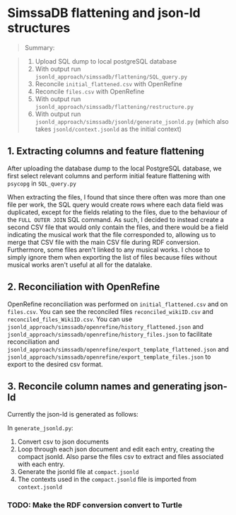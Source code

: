 # SimssaDB flattening and json-ld structures

> Summary:

> 1. Upload SQL dump to local postgreSQL database
> 2. With output run `jsonld_approach/simssadb/flattening/SQL_query.py`
> 3. Reconcile `initial_flattened.csv` with OpenRefine
> 4. Reconcile `files.csv` with OpenRefine
> 5. With output run `jsonld_approach/simssadb/flattening/restructure.py`
> 6. With output run `jsonld_approach/simssadb/jsonld/generate_jsonld.py` (which also takes `jsonld/context.jsonld` as the initial context)

## 1. Extracting columns and feature flattening

After uploading the database dump to the local PostgreSQL database, we first select relevant columns and perform initial feature flattening with `psycopg` in `SQL_query.py`

When extracting the files, I found that since there often was more than one file per work, the SQL query would create rows where each data field was duplicated, except for the fields relating to the files, due to the behaviour of the `FULL OUTER JOIN` SQL command.
As such, I decided to instead create a second CSV file that would only contain the files, and there would be a field indicating the musical work that the file corresponded to, allowing us to merge that CSV file with the main CSV file during RDF conversion.
Furthermore, some files aren't linked to any musical works. I chose to simply ignore them when exporting the list of files because files without musical works aren't useful at all for the datalake.

## 2. Reconciliation with OpenRefine

OpenRefine reconciliation was performed on `initial_flattened.csv` and on `files.csv`. You can see the reconciled files `reconciled_wikiID.csv` and `reconciled_files_WikiID.csv`. You can use `jsonld_approach/simssadb/openrefine/history_flattened.json` and `jsonld_approach/simssadb/openrefine/history_files.json` to facilitate reconciliation and `jsonld_approach/simssadb/openrefine/export_template_flattened.json` and `jsonld_approach/simssadb/openrefine/export_template_files.json` to export to the desired csv format.

## 3. Reconcile column names and generating json-ld

Currently the json-ld is generated as follows:

In `generate_jsonld.py`:

1. Convert csv to json documents
2. Loop through each json document and edit each entry, creating the compact jsonld. Also parse the files csv to extract and files associated with each entry.
3. Generate the jsonld file at `compact.jsonld`
4. The contexts used in the `compact.jsonld` file is imported from `context.jsonld`

### TODO: Make the RDF conversion convert to Turtle
